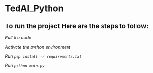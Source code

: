 # TedAI_Python

## To run the project Here are the steps to follow:

*Pull the code*

*Activate the python environment*

*Run ```pip install -r requirements.txt```*

*Run ```python main.py```*
